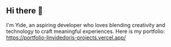 ## Hi there 👋
I'm Yide, an aspiring developer who loves blending creativity and technology to craft meaningful experiences.
Here is my portfolio: https://portfolio-linyidedoris-projects.vercel.app/

<!--
**LINYIDEDORIS/LINYIDEDORIS** is a ✨ _special_ ✨ repository because its `README.md` (this file) appears on your GitHub profile.

Here are some ideas to get you started:

- 🔭 I’m currently working on ...
- 🌱 I’m currently learning ...
- 👯 I’m looking to collaborate on ...
- 🤔 I’m looking for help with ...
- 💬 Ask me about ...
- 📫 How to reach me: ...
- 😄 Pronouns: ...
- ⚡ Fun fact: ...
-->
